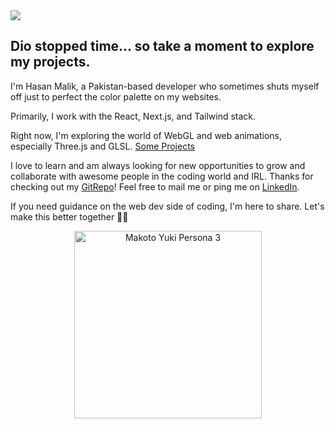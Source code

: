 <img src="https://github.com/user-attachments/assets/7af08b9b-6c5d-4fbc-b7e0-0d0e786079e5">


## Dio stopped time… so take a moment to explore my projects.

I'm Hasan Malik, a Pakistan-based developer who sometimes shuts myself off just to perfect the color palette on my websites.  
  
Primarily, I work with the React, Next.js, and Tailwind stack.  
  
Right now, I'm exploring the world of WebGL and web animations, especially Three.js and GLSL. [Some Projects](https://www.youtube.com/@HasanMal1k)

I love to learn and am always looking for new opportunities to grow and collaborate with awesome people in the coding world and IRL. Thanks for checking out my [GitRepo](https://github.com/HasanMal1k)! Feel free to mail me or ping me on [LinkedIn](https://www.linkedin.com/in/hasan-mal1k/).  

If you need guidance on the web dev side of coding, I'm here to share. Let's make this better together 🌟✨

<div align="center">
  
  <img src="https://github.com/user-attachments/assets/0f33f067-705f-4719-bd6e-c1324029c10c" width="300" alt="Makoto Yuki Persona 3">
</div>

<!--
I'm Hasan Malik, a Pakistan-based developer who sometimes shuts myself off just to perfect the color palette on my websites.  
  
Primarily, I work with the React, Next.js, and Tailwind stack.  
  
Right now, I'm exploring the world of WebGL and web animations, especially Three.js and GLSL. [Some Projects](https://www.youtube.com/@HasanMal1k)

I love to learn and am always looking for new opportunities to grow and collaborate with awesome people in the coding world and IRL. Thanks for checking out my [GitRepo](https://github.com/HasanMal1k)! Feel free to mail me or ping me on [LinkedIn](https://www.linkedin.com/in/hasan-mal1k/).  

If you need guidance on the web dev side of coding, I'm here to share. Let's make this better together 🌟✨
<!--
**HasanMal1k/HasanMal1k** is a ✨ _special_ ✨ repository because its `README.md` (this file) appears on your GitHub profile.

Here are some ideas to get you started:

- 🔭 I’m currently working on ...
- 🌱 I’m currently learning ...
- 👯 I’m looking to collaborate on ...
- 🤔 I’m looking for help with ...
- 💬 Ask me about ...
- 📫 How to reach me: ...
- 😄 Pronouns: ...
- ⚡ Fun fact: ...
-->
